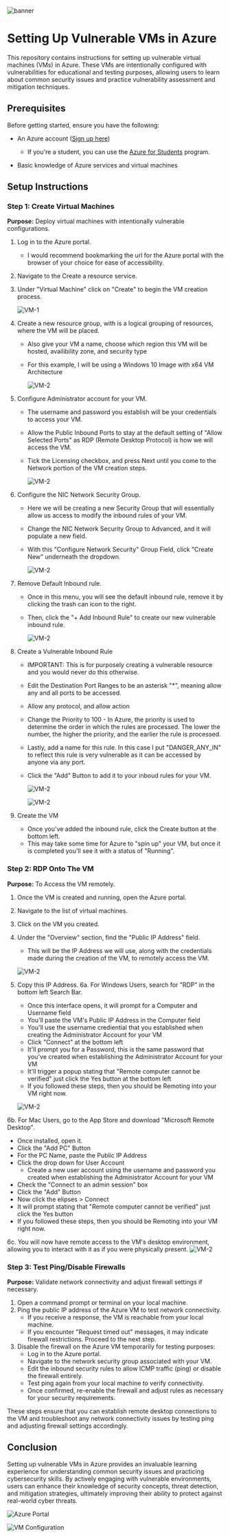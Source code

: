 ![banner](honeypot.png)
# Setting Up Vulnerable VMs in Azure

This repository contains instructions for setting up vulnerable virtual machines (VMs) in Azure. These VMs are intentionally configured with vulnerabilities for educational and testing purposes, allowing users to learn about common security issues and practice vulnerability assessment and mitigation techniques.

## Prerequisites

Before getting started, ensure you have the following:

- An Azure account ([Sign up here](https://azure.microsoft.com/en-us/free))
  -   If you're a student, you can use the [Azure for Students](https://azure.microsoft.com/en-gb/free/students) program.
  
- Basic knowledge of Azure services and virtual machines

## Setup Instructions

### Step 1: Create Virtual Machines

**Purpose:** Deploy virtual machines with intentionally vulnerable configurations.

1. Log in to the Azure portal.
   - I would recommend bookmarking the url for the Azure portal with the browser of your choice for ease of accessibility.

2. Navigate to the Create a resource service.   
3. Under "Virtual Machine" click on "Create" to begin the VM creation process.
   
    ![VM-1](Create-VM.png)
   
5. Create a new resource group, with is a logical grouping of resources, where the VM will be placed.
     - Also give your VM a name, choose which region this VM will be hosted, availibility zone, and security type
     - For this example, I will be using a Windows 10 Image with x64 VM Architecture

        ![VM-2](Create-VM-1.png)
   
6. Configure Administrator account for your VM.
     - The username and password you establish will be your credentials to access your VM.
     - Allow the Public Inbound Ports to stay at the default setting of "Allow Selected Ports" as RDP (Remote Desktop Protocol) is how we will access the VM.
     - Tick the Licensing checkbox, and press Next until you come to the Network portion of the VM creation steps.

       ![VM-2](Create-VM-2.png)
       
7. Configure the NIC Network Security Group.
    - Here we will be creating a new Security Group that will essentially allow us access to modify the inbound rules of your VM.
    - Change the NIC Network Security Group to Advanced, and it will populate a new field.
    - With this "Configure Network Security" Group Field, click "Create New" underneath the dropdown.

      ![VM-2](Create-VM-Network-1.png)

8. Remove Default Inbound rule.
     - Once in this menu, you will see the default inbound rule, remove it by clicking the trash can icon to the right.
     - Then, click the "+ Add Inbound Rule" to create our new vulnerable inbound rule.

        ![VM-2](Create-VM-Network-2.png)
  
9. Create a Vulnerable Inbound Rule
     - IMPORTANT: This is for purposely creating a vulnerable resource and you would never do this otherwise.
     - Edit the Destination Port Ranges to be an asterisk "*", meaning allow any and all ports to be accessed.
     - Allow any protocol, and allow action
     - Change the Priority to 100
           - In Azure, the priority is used to determine the order in which the rules are processed. The lower the number, the higher the priority, and the earlier the rule is processed.
     - Lastly, add a name for this rule. In this case I put "DANGER_ANY_IN" to reflect this rule is very vulnerable as it can be accessed by anyone via any port.
     - Click the "Add" Button to add it to your inboud rules for your VM.
  
       ![VM-2](Create-VM-Network-3.png)
  
       ![VM-2](Create-VM-Network-4.png)
  
10. Create the VM
    - Once you've added the inbound rule, click the Create button at the bottom left.
    - This may take some time for Azure to "spin up" your VM, but once it is completed you'll see it with a status of "Running". 


### Step 2: RDP Onto The VM

**Purpose:** To Access the VM remotely.

1. Once the VM is created and running, open the Azure portal.
2. Navigate to the list of virtual machines.
3. Click on the VM you created.
4. Under the "Overview" section, find the "Public IP Address" field.
     - This will be the IP Address we will use, along with the credentials made during the creation of the VM, to remotely access the VM.

      ![VM-2](Public_IP.png)
   
5. Copy this IP Address.
6a. For Windows Users, search for "RDP" in the bottom left Search Bar.
    - Once this interface opens, it will prompt for a Computer and Username field
    - You'll paste the VM's Public IP Address in the Computer field
    - You'll use the username crediential that you established when creating the Administrator Account for your VM
    - Click "Connect" at the bottom left
    - It'll prompt you for a Password, this is the same password that you've created when establishing the Administrator Account for your VM
    - It'll trigger a popup stating that "Remote computer cannot be verified" just click the Yes button at the bottom left
    - If you followed these steps, then you should be Remoting into your VM right now.
      
     ![VM-2](RDP_IMAGE.png)
   
6b. For Mac Users, go to the App Store and download "Microsoft Remote Desktop".
  - Once installed, open it.
  - Click the "Add PC" Button
  - For the PC Name, paste the Public IP Address
  - Click the drop down for User Account
      - Create a new user account using the username and password you created when establishing the Administrator Account for your VM
  - Check the "Connect to an admin session" box
  - Click the "Add" Button
  - Now click the elipses > Connect
  - It will prompt stating that  "Remote computer cannot be verified" just click the Yes button
  - If you followed these steps, then you should be Remoting into your VM right now.

6c. You will now have remote access to the VM's desktop environment, allowing you to interact with it as if you were physically present.
       ![VM-2](VM-Snapshot.png)

### Step 3: Test Ping/Disable Firewalls

**Purpose:** Validate network connectivity and adjust firewall settings if necessary.

1. Open a command prompt or terminal on your local machine.
2. Ping the public IP address of the Azure VM to test network connectivity.
   - If you receive a response, the VM is reachable from your local machine.
   - If you encounter "Request timed out" messages, it may indicate firewall restrictions. Proceed to the next step.
3. Disable the firewall on the Azure VM temporarily for testing purposes:
   - Log in to the Azure portal.
   - Navigate to the network security group associated with your VM.
   - Edit the inbound security rules to allow ICMP traffic (ping) or disable the firewall entirely.
   - Test ping again from your local machine to verify connectivity.
   - Once confirmed, re-enable the firewall and adjust rules as necessary for your security requirements.

These steps ensure that you can establish remote desktop connections to the VM and troubleshoot any network connectivity issues by testing ping and adjusting firewall settings accordingly.

## Conclusion

Setting up vulnerable VMs in Azure provides an invaluable learning experience for understanding common security issues and practicing cybersecurity skills. By actively engaging with vulnerable environments, users can enhance their knowledge of security concepts, threat detection, and mitigation strategies, ultimately improving their ability to protect against real-world cyber threats.

![Azure Portal](image_url_1)

![VM Configuration](image_url_2)
